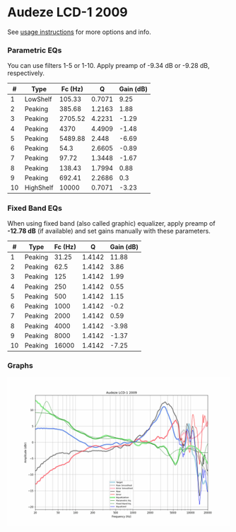 # Audeze LCD-1 2009
See [usage instructions](https://github.com/jaakkopasanen/AutoEq#usage) for more options and info.

### Parametric EQs
You can use filters 1-5 or 1-10. Apply preamp of -9.34 dB or -9.28 dB, respectively.

|   # | Type      |   Fc (Hz) |      Q |   Gain (dB) |
|-----|-----------|-----------|--------|-------------|
|   1 | LowShelf  |    105.33 | 0.7071 |        9.25 |
|   2 | Peaking   |    385.68 | 1.2163 |        1.88 |
|   3 | Peaking   |   2705.52 | 4.2231 |       -1.29 |
|   4 | Peaking   |   4370    | 4.4909 |       -1.48 |
|   5 | Peaking   |   5489.88 | 2.448  |       -6.69 |
|   6 | Peaking   |     54.3  | 2.6605 |       -0.89 |
|   7 | Peaking   |     97.72 | 1.3448 |       -1.67 |
|   8 | Peaking   |    138.43 | 1.7994 |        0.88 |
|   9 | Peaking   |    692.41 | 2.2686 |        0.3  |
|  10 | HighShelf |  10000    | 0.7071 |       -3.23 |

### Fixed Band EQs
When using fixed band (also called graphic) equalizer, apply preamp of **-12.78 dB** (if available) and set gains manually with these parameters.

|   # | Type    |   Fc (Hz) |      Q |   Gain (dB) |
|-----|---------|-----------|--------|-------------|
|   1 | Peaking |     31.25 | 1.4142 |       11.88 |
|   2 | Peaking |     62.5  | 1.4142 |        3.86 |
|   3 | Peaking |    125    | 1.4142 |        1.99 |
|   4 | Peaking |    250    | 1.4142 |        0.55 |
|   5 | Peaking |    500    | 1.4142 |        1.15 |
|   6 | Peaking |   1000    | 1.4142 |       -0.2  |
|   7 | Peaking |   2000    | 1.4142 |        0.59 |
|   8 | Peaking |   4000    | 1.4142 |       -3.98 |
|   9 | Peaking |   8000    | 1.4142 |       -1.37 |
|  10 | Peaking |  16000    | 1.4142 |       -7.25 |

### Graphs
![](./Audeze%20LCD-1%202009.png)
